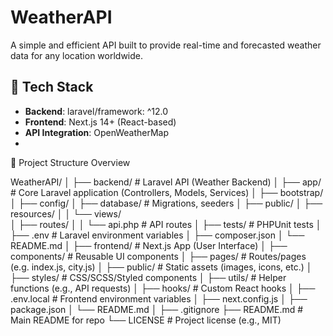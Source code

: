 # WeatherAPI
A simple and efficient API built to provide real-time and forecasted weather data for any location worldwide.

## 🧰 Tech Stack

- **Backend**: laravel/framework: ^12.0
- **Frontend**: Next.js 14+ (React-based)
- **API Integration**: OpenWeatherMap
- 
📁 Project Structure Overview

WeatherAPI/
│
├── backend/                     # Laravel API (Weather Backend)
│   ├── app/                     # Core Laravel application (Controllers, Models, Services)
│   ├── bootstrap/
│   ├── config/
│   ├── database/                # Migrations, seeders
│   ├── public/
│   ├── resources/
│   │   └── views/             
│   ├── routes/
│   │   └── api.php              # API routes 
│   ├── tests/                   # PHPUnit tests
│   ├── .env                     # Laravel environment variables
│   ├── composer.json
│   └── README.md
│
├── frontend/                    # Next.js App (User Interface)
│   ├── components/              # Reusable UI components
│   ├── pages/                   # Routes/pages (e.g. index.js, city.js)
│   ├── public/                  # Static assets (images, icons, etc.)
│   ├── styles/                  # CSS/SCSS/Styled components
│   ├── utils/                   # Helper functions (e.g., API requests)
│   ├── hooks/                   # Custom React hooks
│   ├── .env.local               # Frontend environment variables
│   ├── next.config.js
│   ├── package.json
│   └── README.md
│
├── .gitignore
├── README.md                    # Main README for repo
└── LICENSE                      # Project license (e.g., MIT)
